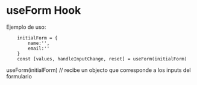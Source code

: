 # useForm Hook

Ejemplo de uso:
```
    initialForm = {
        name:'',
        email:''
    }
    const [values, handleInputChange, reset] = useForm(initialForm)

```

useForm(initialForm) // recibe un objecto que corresponde a los inputs del formulario
